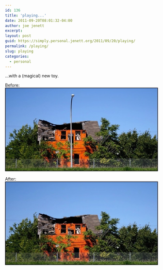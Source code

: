 ```yaml
---
id: 136
title: 'playing...'
date: 2011-09-20T08:01:32-04:00
author: joe jenett
excerpt: 
layout: post
guid: https://simply.personal.jenett.org/2011/09/20/playing/
permalink: /playing/
slug: playing
categories:
  - personal
---
```

...with a (magical) new toy.

Before:  
<img src="../images/newtoy_before.jpg" alt="before" style="border:none;" /> 

After:  
<img src="../images/newtoy_after.jpg" alt="after" style="border:none;" />